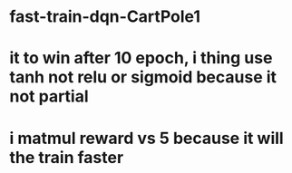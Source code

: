 # fast-train-dqn-CartPole1
# it to win after 10 epoch, i thing use tanh not relu or sigmoid because it not partial
# i matmul reward vs 5 because it will the train faster


